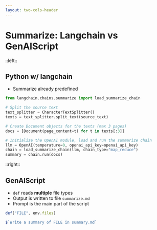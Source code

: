 ```yaml
---
layout: two-cols-header
---
```


# Summarize: Langchain vs GenAIScript


::left::

## Python w/ langchain
- Summarize already predefined
```python
from langchain.chains.summarize import load_summarize_chain

# Split the source text
text_splitter = CharacterTextSplitter()
texts = text_splitter.split_text(source_text)

# Create Document objects for the texts (max 3 pages)
docs = [Document(page_content=t) for t in texts[:3]]

# Initialize the OpenAI module, load and run the summarize chain
llm = OpenAI(temperature=0, openai_api_key=openai_api_key)
chain = load_summarize_chain(llm, chain_type="map_reduce")
summary = chain.run(docs)

```

::right::

<v-click>

## GenAIScript
- `def` reads **multiple** file types
- Output is written to file `summarize.md`
- Prompt is the main part of the script

```js
def("FILE", env.files)

$`Write a summary of FILE in summary.md`
```

</v-click>
